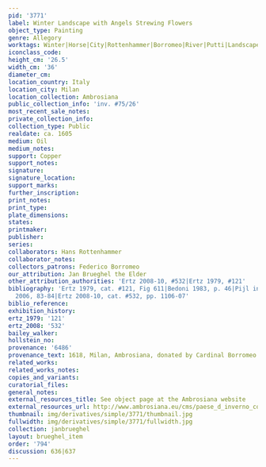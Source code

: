 ```yaml
---
pid: '3771'
label: Winter Landscape with Angels Strewing Flowers
object_type: Painting
genre: Allegory
worktags: Winter|Horse|City|Rottenhammer|Borromeo|River|Putti|Landscape|Flowers|Cart
iconclass_code:
height_cm: '26.5'
width_cm: '36'
diameter_cm:
location_country: Italy
location_city: Milan
location_collection: Ambrosiana
public_collection_info: 'inv. #75/26'
most_recent_sale_notes:
private_collection_info:
collection_type: Public
realdate: ca. 1605
medium: Oil
medium_notes:
support: Copper
support_notes:
signature:
signature_location:
support_marks:
further_inscription:
print_notes:
print_type:
plate_dimensions:
states:
printmaker:
publisher:
series:
collaborators: Hans Rottenhammer
collaborator_notes:
collectors_patrons: Federico Borromeo
our_attribution: Jan Brueghel the Elder
other_attribution_authorities: 'Ertz 2008-10, #532|Ertz 1979, #121'
bibliography: 'Ertz 1979, cat. #121, Fig 611|Bedoni 1983, p. 46|Pijl in Ambrosiana
  2006, 83-84|Ertz 2008-10, cat. #532, pp. 1106-07'
biblio_reference:
exhibition_history:
ertz_1979: '121'
ertz_2008: '532'
bailey_walker:
hollstein_no:
provenance: '6486'
provenance_text: 1618, Milan, Ambrosiana, donated by Cardinal Borromeo
related_works:
related_works_notes:
copies_and_variants:
curatorial_files:
general_notes:
external_resources_title: See object page at the Ambrosiana website
external_resources_url: http://www.ambrosiana.eu/cms/paese_d_inverno_con_gloria_d_angeli-1582.html
thumbnail: img/derivatives/simple/3771/thumbnail.jpg
fullwidth: img/derivatives/simple/3771/fullwidth.jpg
collection: janbrueghel
layout: brueghel_item
order: '794'
discussion: 636|637
---
```

